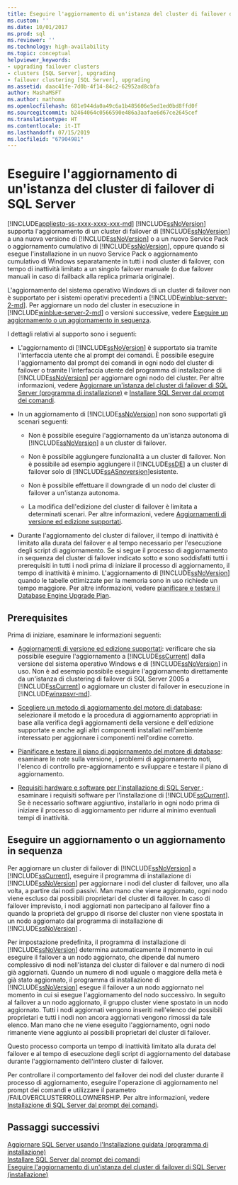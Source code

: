 ```yaml
---
title: Eseguire l'aggiornamento di un'istanza del cluster di failover di SQL Server | Microsoft Docs
ms.custom: ''
ms.date: 10/01/2017
ms.prod: sql
ms.reviewer: ''
ms.technology: high-availability
ms.topic: conceptual
helpviewer_keywords:
- upgrading failover clusters
- clusters [SQL Server], upgrading
- failover clustering [SQL Server], upgrading
ms.assetid: daac41fe-7d0b-4f14-84c2-62952ad8cbfa
author: MashaMSFT
ms.author: mathoma
ms.openlocfilehash: 681e944da0a49c6a1b485606e5ed1ed0bd8ffd0f
ms.sourcegitcommit: b2464064c0566590e486a3aafae6d67ce2645cef
ms.translationtype: HT
ms.contentlocale: it-IT
ms.lasthandoff: 07/15/2019
ms.locfileid: "67904981"
---
```

# <a name="upgrade-a-sql-server-failover-cluster-instance"></a>Eseguire l'aggiornamento di un'istanza del cluster di failover di SQL Server
[!INCLUDE[appliesto-ss-xxxx-xxxx-xxx-md](../../../includes/appliesto-ss-xxxx-xxxx-xxx-md.md)]
  [!INCLUDE[ssNoVersion](../../../includes/ssnoversion-md.md)] supporta l'aggiornamento di un cluster di failover di [!INCLUDE[ssNoVersion](../../../includes/ssnoversion-md.md)] a una nuova versione di [!INCLUDE[ssNoVersion](../../../includes/ssnoversion-md.md)] o a un nuovo Service Pack o aggiornamento cumulativo di [!INCLUDE[ssNoVersion](../../../includes/ssnoversion-md.md)], oppure quando si esegue l'installazione in un nuovo Service Pack o aggiornamento cumulativo di Windows separatamente in tutti i nodi cluster di failover, con tempo di inattività limitato a un singolo failover manuale (o due failover manuali in caso di failback alla replica primaria originale).  
  
 L'aggiornamento del sistema operativo Windows di un cluster di failover non è supportato per i sistemi operativi precedenti a [!INCLUDE[winblue-server-2-md](../../../includes/winblue-server-2-md.md)]. Per aggiornare un nodo del cluster in esecuzione in [!INCLUDE[winblue-server-2-md](../../../includes/winblue-server-2-md.md)] o versioni successive, vedere [Eseguire un aggiornamento o un aggiornamento in sequenza](#perform-a-rolling-upgrade-or-update).  
  
 I dettagli relativi al supporto sono i seguenti:  
  
-   L'aggiornamento di [!INCLUDE[ssNoVersion](../../../includes/ssnoversion-md.md)] è supportato sia tramite l'interfaccia utente che al prompt dei comandi. È possibile eseguire l'aggiornamento dal prompt dei comandi in ogni nodo del cluster di failover o tramite l'interfaccia utente del programma di installazione di [!INCLUDE[ssNoVersion](../../../includes/ssnoversion-md.md)] per aggiornare ogni nodo del cluster.  Per altre informazioni, vedere [Aggiornare un'istanza del cluster di failover di SQL Server &#40;programma di installazione&#41;](../../../sql-server/failover-clusters/windows/upgrade-a-sql-server-failover-cluster-instance-setup.md) e [Installare SQL Server dal prompt dei comandi](../../../database-engine/install-windows/install-sql-server-2016-from-the-command-prompt.md).  
  
-   In un aggiornamento di [!INCLUDE[ssNoVersion](../../../includes/ssnoversion-md.md)] non sono supportati gli scenari seguenti:  
  
    -   Non è possibile eseguire l'aggiornamento da un'istanza autonoma di [!INCLUDE[ssNoVersion](../../../includes/ssnoversion-md.md)] a un cluster di failover.  
  
    -   Non è possibile aggiungere funzionalità a un cluster di failover. Non è possibile ad esempio aggiungere il [!INCLUDE[ssDE](../../../includes/ssde-md.md)] a un cluster di failover solo di [!INCLUDE[ssASnoversion](../../../includes/ssasnoversion-md.md)]esistente.  
  
    -   Non è possibile effettuare il downgrade di un nodo del cluster di failover a un'istanza autonoma.  
  
    -   La modifica dell'edizione del cluster di failover è limitata a determinati scenari. Per altre informazioni, vedere [Aggiornamenti di versione ed edizione supportati](../../../database-engine/install-windows/supported-version-and-edition-upgrades.md).  
  
-   Durante l'aggiornamento del cluster di failover, il tempo di inattività è limitato alla durata del failover e al tempo necessario per l'esecuzione degli script di aggiornamento. Se si segue il processo di aggiornamento in sequenza del cluster di failover indicato sotto e sono soddisfatti tutti i prerequisiti in tutti i nodi prima di iniziare il processo di aggiornamento, il tempo di inattività è minimo. L'aggiornamento di [!INCLUDE[ssNoVersion](../../../includes/ssnoversion-md.md)] quando le tabelle ottimizzate per la memoria sono in uso richiede un tempo maggiore. Per altre informazioni, vedere [pianificare e testare il Database Engine Upgrade Plan](../../../database-engine/install-windows/plan-and-test-the-database-engine-upgrade-plan.md).  
  
## <a name="prerequisites"></a>Prerequisites  
 Prima di iniziare, esaminare le informazioni seguenti:  
  
-   [Aggiornamenti di versione ed edizione supportati](../../../database-engine/install-windows/supported-version-and-edition-upgrades.md): verificare che sia possibile eseguire l'aggiornamento a [!INCLUDE[ssCurrent](../../../includes/sscurrent-md.md)] dalla versione del sistema operativo Windows e di [!INCLUDE[ssNoVersion](../../../includes/ssnoversion-md.md)] in uso. Non è ad esempio possibile eseguire l'aggiornamento direttamente da un'istanza di clustering di failover di SQL Server 2005 a [!INCLUDE[ssCurrent](../../../includes/sscurrent-md.md)] o aggiornare un cluster di failover in esecuzione in [!INCLUDE[winxpsvr-md](../../../includes/winxpsvr-md.md)].  
  
-   [Scegliere un metodo di aggiornamento del motore di database](../../../database-engine/install-windows/choose-a-database-engine-upgrade-method.md): selezionare il metodo e la procedura di aggiornamento appropriati in base alla verifica degli aggiornamenti della versione e dell'edizione supportate e anche agli altri componenti installati nell'ambiente interessato per aggiornare i componenti nell'ordine corretto.  
  
-   [Pianificare e testare il piano di aggiornamento del motore di database](../../../database-engine/install-windows/plan-and-test-the-database-engine-upgrade-plan.md): esaminare le note sulla versione, i problemi di aggiornamento noti, l'elenco di controllo pre-aggiornamento e sviluppare e testare il piano di aggiornamento.  
  
-   [Requisiti hardware e software per l'installazione di SQL Server ](../../../sql-server/install/hardware-and-software-requirements-for-installing-sql-server.md):  esaminare i requisiti software per l'installazione di [!INCLUDE[ssCurrent](../../../includes/sscurrent-md.md)]. Se è necessario software aggiuntivo, installarlo in ogni nodo prima di iniziare il processo di aggiornamento per ridurre al minimo eventuali tempi di inattività.  
  
## <a name="perform-a-rolling-upgrade-or-update"></a>Eseguire un aggiornamento o un aggiornamento in sequenza  
 Per aggiornare un cluster di failover di [!INCLUDE[ssNoVersion](../../../includes/ssnoversion-md.md)] a [!INCLUDE[ssCurrent](../../../includes/sscurrent-md.md)], eseguire il programma di installazione di [!INCLUDE[ssNoVersion](../../../includes/ssnoversion-md.md)] per aggiornare i nodi del cluster di failover, uno alla volta, a partire dai nodi passivi. Man mano che viene aggiornato, ogni nodo viene escluso dai possibili proprietari del cluster di failover. In caso di failover imprevisto, i nodi aggiornati non partecipano al failover fino a quando la proprietà del gruppo di risorse del cluster non viene spostata in un nodo aggiornato dal programma di installazione di [!INCLUDE[ssNoVersion](../../../includes/ssnoversion-md.md)] .  
  
 Per impostazione predefinita, il programma di installazione di [!INCLUDE[ssNoVersion](../../../includes/ssnoversion-md.md)] determina automaticamente il momento in cui eseguire il failover a un nodo aggiornato, che dipende dal numero complessivo di nodi nell'istanza del cluster di failover e dal numero di nodi già aggiornati. Quando un numero di nodi uguale o maggiore della metà è già stato aggiornato, il programma di installazione di [!INCLUDE[ssNoVersion](../../../includes/ssnoversion-md.md)] esegue il failover a un nodo aggiornato nel momento in cui si esegue l'aggiornamento del nodo successivo. In seguito al failover a un nodo aggiornato, il gruppo cluster viene spostato in un nodo aggiornato. Tutti i nodi aggiornati vengono inseriti nell'elenco dei possibili proprietari e tutti i nodi non ancora aggiornati vengono rimossi da tale elenco. Man mano che ne viene eseguito l'aggiornamento, ogni nodo rimanente viene aggiunto ai possibili proprietari del cluster di failover.  
  
 Questo processo comporta un tempo di inattività limitato alla durata del failover e al tempo di esecuzione degli script di aggiornamento del database durante l'aggiornamento dell'intero cluster di failover.  
  
 Per controllare il comportamento del failover dei nodi del cluster durante il processo di aggiornamento, eseguire l'operazione di aggiornamento nel prompt dei comandi e utilizzare il parametro /FAILOVERCLUSTERROLLOWNERSHIP. Per altre informazioni, vedere [Installazione di SQL Server dal prompt dei comandi](../../../database-engine/install-windows/install-sql-server-2016-from-the-command-prompt.md).  
  
## <a name="next-steps"></a>Passaggi successivi  
 [Aggiornare SQL Server usando l'Installazione guidata &#40;programma di installazione&#41;](../../../database-engine/install-windows/upgrade-sql-server-using-the-installation-wizard-setup.md)   
 [Installare SQL Server dal prompt dei comandi](../../../database-engine/install-windows/install-sql-server-2016-from-the-command-prompt.md)   
 [Eseguire l'aggiornamento di un'istanza del cluster di failover di SQL Server &#40;installazione&#41;](../../../sql-server/failover-clusters/windows/upgrade-a-sql-server-failover-cluster-instance-setup.md)  
  
  
